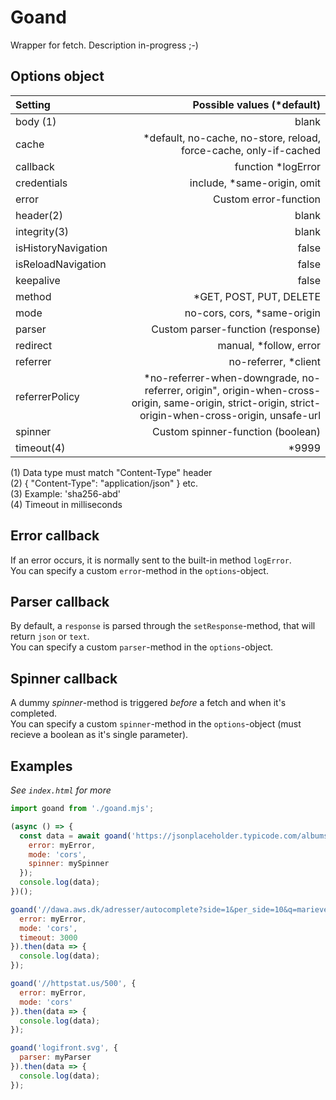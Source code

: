 # Goand
Wrapper for fetch. Description in-progress ;-)

## Options object

| Setting             | Possible values (*default)                 |
| :------------------ | ----------------------------: |
| body (1)            | blank
| cache               | *default, no-cache, no-store, reload, force-cache, only-if-cached 
| callback            | function *logError
| credentials         | include, *same-origin, omit
| error               | Custom error-function
| header(2)           | blank
| integrity(3)        | blank
| isHistoryNavigation | false
| isReloadNavigation  | false
| keepalive           | false
| method              | *GET, POST, PUT, DELETE
| mode                | no-cors, cors, *same-origin
| parser              | Custom parser-function (response)
| redirect            | manual, *follow, error
| referrer            | no-referrer, *client
| referrerPolicy      | *no-referrer-when-downgrade, no-referrer, origin", origin-when-cross-origin, same-origin, strict-origin, strict-origin-when-cross-origin, unsafe-url
| spinner             | Custom spinner-function (boolean)
| timeout(4)          | *9999

(1) Data type must match "Content-Type" header  
(2) { "Content-Type": "application/json" } etc.  
(3) Example: 'sha256-abd'  
(4) Timeout in milliseconds

## Error callback
If an error occurs, it is normally sent to the built-in method `logError`.  
You can specify a custom `error`-method in the `options`-object.

## Parser callback
By default, a `response` is parsed through the `setResponse`-method, that will return `json` or `text`.  
You can specify a custom `parser`-method in the `options`-object.

## Spinner callback
A dummy _spinner_-method is triggered _before_ a fetch and when it's completed.  
You can specify a custom `spinner`-method in the `options`-object (must recieve a boolean as it's single parameter).

## Examples
_See `index.html` for more_

```js
import goand from './goand.mjs';

(async () => {
  const data = await goand('https://jsonplaceholder.typicode.com/albums/?_limit=10&q=lorem', {
    error: myError,
    mode: 'cors',
    spinner: mySpinner
  });
  console.log(data);
})();

goand('//dawa.aws.dk/adresser/autocomplete?side=1&per_side=10&q=marievej', {
  error: myError,
  mode: 'cors',
  timeout: 3000
}).then(data => {
  console.log(data);
});

goand('//httpstat.us/500', {
  error: myError,
  mode: 'cors'
}).then(data => {
  console.log(data);
});

goand('logifront.svg', {
  parser: myParser
}).then(data => {
  console.log(data);
});
```